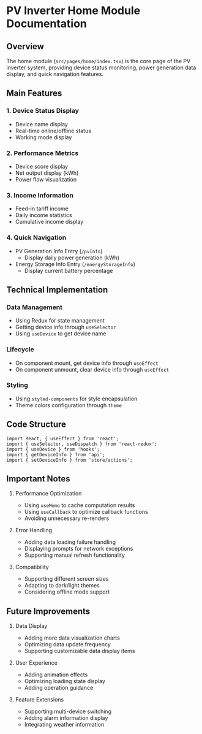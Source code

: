# PV Inverter Home Module Documentation

## Overview

The home module (`src/pages/home/index.tsx`) is the core page of the PV inverter system, providing device status monitoring, power generation data display, and quick navigation features.

## Main Features

### 1. Device Status Display
- Device name display
- Real-time online/offline status
- Working mode display

### 2. Performance Metrics
- Device score display
- Net output display (kWh)
- Power flow visualization

### 3. Income Information
- Feed-in tariff income
- Daily income statistics
- Cumulative income display

### 4. Quick Navigation
- PV Generation Info Entry (`/pvInfo`)
  - Display daily power generation (kWh)
- Energy Storage Info Entry (`/energyStorageInfo`)
  - Display current battery percentage

## Technical Implementation

### Data Management
- Using Redux for state management
- Getting device info through `useSelector`
- Using `useDevice` to get device name

### Lifecycle
- On component mount, get device info through `useEffect`
- On component unmount, clear device info through `useEffect`

### Styling
- Using `styled-components` for style encapsulation
- Theme colors configuration through `theme`

## Code Structure

```tsx
import React, { useEffect } from 'react';
import { useSelector, useDispatch } from 'react-redux';
import { useDevice } from 'hooks';
import { getDeviceInfo } from 'api';
import { setDeviceInfo } from 'store/actions';
```

## Important Notes

1. Performance Optimization
   - Using `useMemo` to cache computation results
   - Using `useCallback` to optimize callback functions
   - Avoiding unnecessary re-renders

2. Error Handling
   - Adding data loading failure handling
   - Displaying prompts for network exceptions
   - Supporting manual refresh functionality

3. Compatibility
   - Supporting different screen sizes
   - Adapting to dark/light themes
   - Considering offline mode support

## Future Improvements

1. Data Display
   - Adding more data visualization charts
   - Optimizing data update frequency
   - Supporting customizable data display items

2. User Experience
   - Adding animation effects
   - Optimizing loading state display
   - Adding operation guidance

3. Feature Extensions
   - Supporting multi-device switching
   - Adding alarm information display
   - Integrating weather information
